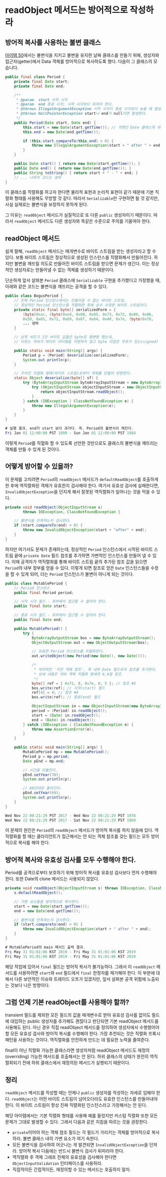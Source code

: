 # readObject 메서드는 방어적으로 작성하라

## 방어적 복사를 사용하는 불변 클래스

[아이템 50]([https://023-dev.github.io/item-50/](https://github.com/effective-java-3e-study/effective-java/blob/main/8%EC%9E%A5_%EB%A9%94%EC%84%9C%EB%93%9C/%EC%95%84%EC%9D%B4%ED%85%9C_50/%EC%A0%81%EC%8B%9C%EC%97%90_%EB%B0%A9%EC%96%B4%EC%A0%81_%EB%B3%B5%EC%82%AC%EB%B3%B8%EC%9D%84_%EB%A7%8C%EB%93%A4%EB%9D%BC.md))에서는 불변식을 지키고 불변을 유지한 날짜 클래스를 만들기 위해,
생성자와 접근자(getter)에서 Data 객체를 방어적으로 복사하도록 했다.
다음이 그 클래스의 모습니다.

```java
public final class Period {
    private final Date start;
    private final Date end;

    /**
     * @param  start 시작 시각
     * @param  end 종료 시각; 시작 시각보다 뒤여야 한다.
     * @throws IllegalArgumentException 시작 시각이 종료 시각보다 늦을 때 발생한다.
     * @throws NullPointerException start나 end가 null이면 발생한다.
     */
    public Period(Date start, Date end) {
        this.start = new Date(start.getTime()); // 가변인 Date 클래스의 위험을 막기 위해 새로운 객체로 방어적 복사
        this.end = new Date(end.getTime());

        if (this.start.compareTo(this.end) > 0) {
            throw new IllegalArgumentException(start + " after " + end);
        }
    }

    public Date start() { return new Date(start.getTime()); }
    public Date end() { return new Date(end.getTime()); }
    public String toString() { return start + " - " + end; }
    // ... 나머지 코드는 생략
}
```

이 클래스를 직렬화를 하고자 한다면 물리적 표현과 논리적 표현이 같기 때문에 기본 직렬화 형태를 사용해도 무방할 것 같다.
따라서 `Serializable`만 구현하면 될 것 같지만, 사실 실제로는 불변식을 보장하지 못하게 된다.

그 이유는 `readObject` 메서드가 실질적으로 또 다른 `public` 생성자이기 때문이다.
따라서 `readObject` 메서드도 다른 생성자와 똑같은 수준으로 주의를 기울여야 한다. 

## readObject 메서드

쉽게 말해, `readObject` 메서드는 매개변수로 바이트 스트림을 받는 생성자라고 할 수 있다.
보통 바이트 스트림은 정상적으로 생성된 인스턴스를 직렬화해서 만들어진다.
하지만 불변을 깨뜨릴 의도로 만들어진 바이트 스트림을 받으면 문제가 생긴다.
이는 정상적인 생성자로는 만들어낼 수 없는 객체를 생성하기 때문이다.

단순하게 앞서 살펴본 `Period` 클래스에 `Serializable` 구현을 추가했다고 가정했을 때,
아래와 같은 코드는 불변식을 깨뜨리는 공격을 할 수 있다.

```java
public class BogusPeriod {
    // 진짜 Period 인스턴스에서는 만들어질 수 없는 바이트 스트림,
    // 정상적인 Period 인스턴스를 직렬화한 후에 손수 수정한 바이트 스트림이다.
    private static final byte[] serializedForm = {
        (byte)0xac, (byte)0xed, 0x00, 0x05, 0x73, 0x72, 0x00, 0x06,
        0x50, 0x65, 0x72, 0x69, 0x6f, 0x64, 0x40, 0x7e, (byte)0xf8,
        ... 생략
    }

    // 상위 비트가 1인 바이트 값들은 byte로 형변환 했는데,
    // 이유는 자바가 바이트 리터럴을 지원하지 않고 byte 타입은 부호가 있는(signed) 타입이기 때문이다.

    public static void main(String[] args) {
        Period p = (Period) deserialize(serializedForm);
        System.out.println(p);
    }

    // 주어진 직렬화 형태(바이트 스트림)로부터 객체를 만들어 반환한다.
    static Object deserialize(byte[] sf) {
        try (ByteArrayInputStream byteArrayInputStream = new ByteArrayInputStream(sf)) {
            try (ObjectInputStream objectInputStream = new ObjectInputStream(byteArrayInputStream)) {
                return objectInputStream.readObject();
            }
        } catch (IOException | ClassNotFoundException e) {
            throw new IllegalArgumentException(e);
        }
    }
}
```

```java
# 실행 결과, end가 start 보다 과거다. 즉, Period의 불변식이 깨진다.
Fri Jan 01 12:00:00 PST 1999 - Sun Jan 01 12:00:00 PST 1984
```

이렇게 `Period`를 직혈화 할 수 있도록 선언한 것만으로도 클래스의 불변식을 깨뜨리는 객체를 만들 수 있게 된 것이다.

## 어떻게 방어할 수 있을까?

이 문제를 고치려면 `Period`의 `readObject` 메서드가 `defaultReadObject`를 호출하게 한 후에 역직렬화된 객체가 유효한지 검사해야 한다.
여기서 유효성 검사에 실패한다면, `InvalidObjectException`을 던지게 해서 잘못된 역직렬화가 일어나는 것을 막을 수 있다.

```java
private void readObject(ObjectInputStream s)
        throws IOException, ClassNotFoundException {

    // 불변식을 만족하는지 검사한다.
    if (start.compareTo(end) > 0) {
        throw new InvalidObjectException(start + "after" + end);
    }
}
```

하지만 여기서도 문제가 존재하는데, 정상적인 `Period` 인스턴스에서 시작된 바이트 스트림 끝에 `private Date` 필드 참조를 추가하면 가변적인 인스턴스를 만들어 낼 수 있다.
이때 공격자가 역직렬화를 통해 바이트 스트림 끝의 추가된 참조 값을 읽으면 `Period`의 내부 정부를 얻을 수 있다.
이렇게 되면 참조로 얻은 `Date` 인스턴스들을 수정을 할 수 있게 되어, 더는 `Period` 인스턴스가 불변이 아니게 되는 것이다. 

```java
public class MutablePeriod {
    // Period 인스턴스
    public final Period period;

    // 시작 시각 필드 - 외부에서 접근할 수 없어야 한다.
    public final Date start;

    // 종료 시각 필드 - 외부에서 접근할 수 없어야 한다.
    public final Date end;

    public MutablePeriod() {
        try {
            ByteArrayOutputStream bos = new ByteArrayOutputStream();
            ObjectOutputStream out = new ObjectOutputStream(bos);

            // 유효한 Period 인스턴스를 직렬화한다.
            out.writeObject(new Period(new Date(), new Date()));

            /*
             * 악의적인 '이전 객체 참조', 즉 내부 Date 필드로의 참조를 추가한다.
             * 상세 내용은 자바 객체 직렬화 명세의 6.4절 참조.
             */
            byte[] ref = { 0x71, 0, 0x7e, 0, 5 }; // 참조 #5
            bos.write(ref); // 시작(start) 필드
            ref[4] = 4; // 참조 #4
            bos.write(ref); // 종료(end) 필드

            ObjectInputStream in = new ObjectInputStream(new ByteArrayInputStream(bos.toByteArray()));
            period = (Period) in.readObject();
            start = (Date) in.readObject();
            end = (Date) in.readObject();
        } catch (IOException | ClassNotFoundException e) {
            throw new AssertionError(e);
        }
    }

    public static void main(String[] args) {
        MutablePeriod mp = new MutablePeriod();
        Period p = mp.period;
        Date pEnd = mp.end;

        // 시간을 되돌린다.
        pEnd.setYear(78);
        System.out.println(p);

        // 60년대로 돌아간다.
        pEnd.setYear(69);
        System.out.println(p);
    }
}
```

```java
Wed Nov 22 00:21:29 PST 2017 - Wed Nov 22 00:21:29 PST 1978
Wed Nov 22 00:21:29 PST 2017 - Sat Nov 22 00:21:29 PST 1969
```

이 문제의 원인은 `Period`의 `readObject` 메서드가 방어적 복사를 하지 않음에 있다. 
역직렬화를 할 때는 클라이언트가 접근해서는 안 되는 객체 참조를 갖는 필드는 모두 방어적으로 복사를 해야 한다.

## 방어적 복사와 유효성 검사를 모두 수행해야 한다.

Period를 공격으로부터 보호하기 위해 방어적 복사를 유효성 검사보다 먼저 수행해야 한다. 
또한 Date의 clone 메서드는 사용되지 않았다.

```java
private void readObject(ObjectInputStream s) throws IOException, ClassNotFoundException {
    s.defaultReadObject();

    // 가변 요소들을 방어적으로 복사한다.
    start = new Date(start.getTime());
    end = new Date(end.getTime());

    // 불변식을 만족하는지 검사한다.
    if (start.compareto(end) > 0) {
        throw new InvalidObjectException(start + " after " + end);
    }
}
```

```java
# MutablePeriod의 main 메서드 출력 결과. 
Fri May 31 01:01:06 KST 2019 - Fri May 31 01:01:06 KST 2019
Fri May 31 01:01:06 KST 2019 - Fri May 31 01:01:06 KST 2019
```

해당 작업에 있어서 `final` 필드는 방어적 복사가 불가능하다.
그래서 이 `readObject` 메서드를 사용하려면 `start`와 `end` 필드에서 `final` 한정자를 제거해야 한다.
이 부분에 대해서 다른 보안적인 이슈와 트레이드 오프가 있겠지만, 앞서 살펴본 공격 위험에 노출되는 것보다 나은 방향이다.

## 그럼 언제 기본 readObject를 사용해야 할까?

transient 필드를 제외한 모든 필드의 값을 매개변수로 받아 유효성 검사를 없이도 필드에 대입하는 public 생성자를 추가해도 괜찮다고 판단되면 기본 readObject 메서드를 사용해도 된다. 
아닌 경우 직접 readObject 메서드를 정의하여 생성자에서 수행했어야 할 모든 유효성 검사와 방어적 복사를 수행해야 한다. 
가장 추천되는 것은 직렬화 프록시 패턴을 사용하는 것이다. 
역직렬화를 안전하게 만드는 데 필요한 노력을 줄여준다.

final이 아닌 직렬화 가능한 클래스라면 생성자처럼 readObject 메서드도 재정의(overriding) 가능한 메서드를 호출해서는 안 된다. 
하위 클래스의 상태가 완전히 역직렬회되기 전에 하위 클래스에서 재정의된 메서드가 실행되기 때문이다.

## 정리

`readObject` 메서드를 작성할 때는 언제나 `public` 생성자를 작성하는 자세로 임해야 한다.
`readObject`는 어떤 바이트 스트림이 넘어오더라도 유효한 인스턴스를 만들어내야 한다.
이 바이트 스트림이 항상 진짜 직렬화된 인스턴스라고 가정해서는 안 된다.

해당 아이템에서는 기본 직렬화 형태를 사용해 예를 들었지만 커스텀 직렬화 또한 모든 문제가 그대로 발생할 수 있다.
그래서 다음과 같은 지침을 따르는 것을 권장한다.

- `private`이어야 하는 객체 참조 필드는 각 필드가 가리키는 객체를 방어적으로 복사하라. 불변 클래스 내의 가변 요소가 여기 속한다.
- 모든 불변식을 검사하여 어긋나는 게 발견되면 `InvalidObjectException`을 던져라. 방어적 복사 다음에는 반드시 불변식 검사가 뒤따라야 한다.
- 역직렬화 후 객체 그래프 전체의 유효성을 검사해야 한다면 `ObjectInputValidation` 인터페이스를 사용하라.
- 직접적이든 간접적이든, 재정의할 수 있는 메서드는 호출하지 말자.
